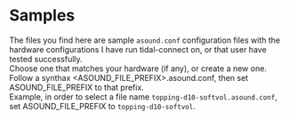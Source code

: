 # Samples

The files you find here are sample `asound.conf` configuration files with the hardware configurations I have run tidal-connect on, or that user have tested successfully.  
Choose one that matches your hardware (if any), or create a new one. Follow a synthax <ASOUND_FILE_PREFIX>.asound.conf, then set ASOUND_FILE_PREFIX to that prefix.  
Example, in order to select a file name `topping-d10-softvol.asound.conf`, set ASOUND_FILE_PREFIX to `topping-d10-softvol`.  
